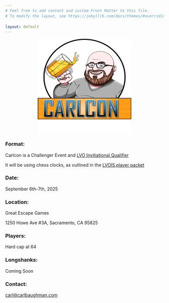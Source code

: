 ```yaml
---
# Feel free to add content and custom Front Matter to this file.
# To modify the layout, see https://jekyllrb.com/docs/themes/#overriding-theme-defaults

layout: default
---
```


<img src="assets/img/Carlcon-Carl.png" height="300" style="margin: 0 auto;display: block;">

### Format:
Carlcon is a Challenger Event and [LVO Invitiational Qualifier](https://www.lvois.com/)

It will be using chess clocks, as outlined in the [LVOIS player packet](https://docs.google.com/document/d/1zrtl06lB93g62fXkPvCvJITXAQHZUDDBRqRKXxkopnk/edit?tab=t.0)
### Date:
September 6th-7th, 2025
### Location:
Great Escape Games

1250 Howe Ave #3A, Sacramento, CA 95825
### Players:
Hard cap at 64
### Longshanks:
Coming Soon
### Contact:
[carl@carlbaughman.com](mailto:carl@carlbaughman.com)

<!-- [Link to another page](./contact-us.html). -->